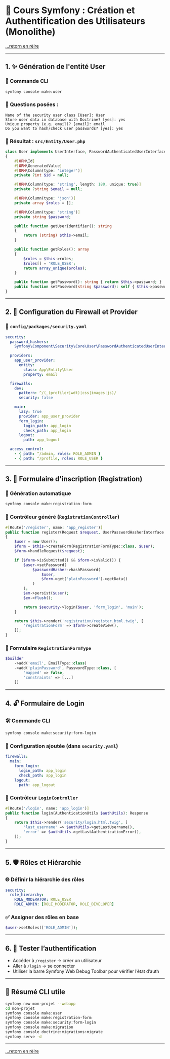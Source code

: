 # 🔐 Cours Symfony : Création et Authentification des Utilisateurs (Monolithe)

[...retorn en rèire](../menu.md)

---

## 1. ✨ Génération de l'entité User

### 🔧 Commande CLI
```bash
symfony console make:user
```

### 💬 Questions posées :
```
Name of the security user class [User]: User
Store user data in database with Doctrine? [yes]: yes
Unique property (e.g. email)? [email]: email
Do you want to hash/check user passwords? [yes]: yes
```

### 🧱 Résultat : `src/Entity/User.php`
```php
class User implements UserInterface, PasswordAuthenticatedUserInterface
{
    #[ORM\Id]
    #[ORM\GeneratedValue]
    #[ORM\Column(type: 'integer')]
    private ?int $id = null;

    #[ORM\Column(type: 'string', length: 180, unique: true)]
    private ?string $email = null;

    #[ORM\Column(type: 'json')]
    private array $roles = [];

    #[ORM\Column(type: 'string')]
    private string $password;

    public function getUserIdentifier(): string
    {
        return (string) $this->email;
    }

    public function getRoles(): array
    {
        $roles = $this->roles;
        $roles[] = 'ROLE_USER';
        return array_unique($roles);
    }

    public function getPassword(): string { return $this->password; }
    public function setPassword(string $password): self { $this->password = $password; return $this; }
}
```

---

## 2. 🔐 Configuration du Firewall et Provider

### 📁 `config/packages/security.yaml`
```yaml
security:
  password_hashers:
    Symfony\Component\Security\Core\User\PasswordAuthenticatedUserInterface: 'auto'

  providers:
    app_user_provider:
      entity:
        class: App\Entity\User
        property: email

  firewalls:
    dev:
      pattern: ^/(_(profiler|wdt)|css|images|js)/
      security: false

    main:
      lazy: true
      provider: app_user_provider
      form_login:
        login_path: app_login
        check_path: app_login
      logout:
        path: app_logout

  access_control:
    - { path: ^/admin, roles: ROLE_ADMIN }
    - { path: ^/profile, roles: ROLE_USER }
```

---

## 3. 📝 Formulaire d'inscription (Registration)

### 🚀 Génération automatique
```bash
symfony console make:registration-form
```

### 🔧 Contrôleur généré (`RegistrationController`)
```php
#[Route('/register', name: 'app_register')]
public function register(Request $request, UserPasswordHasherInterface $passwordHasher, EntityManagerInterface $em, Security $security): Response
{
    $user = new User();
    $form = $this->createForm(RegistrationFormType::class, $user);
    $form->handleRequest($request);

    if ($form->isSubmitted() && $form->isValid()) {
        $user->setPassword(
            $passwordHasher->hashPassword(
                $user,
                $form->get('plainPassword')->getData()
            )
        );
        $em->persist($user);
        $em->flush();

        return $security->login($user, 'form_login', 'main');
    }

    return $this->render('registration/register.html.twig', [
        'registrationForm' => $form->createView(),
    ]);
}
```

### 🧩 Formulaire `RegistrationFormType`
```php
$builder
    ->add('email', EmailType::class)
    ->add('plainPassword', PasswordType::class, [
        'mapped' => false,
        'constraints' => [...]
    ])
```

---

## 4. 🔓 Formulaire de Login

### 🛠 Commande CLI
```bash
symfony console make:security:form-login
```

### 🧾 Configuration ajoutée (dans `security.yaml`)
```yaml
firewalls:
  main:
    form_login:
      login_path: app_login
      check_path: app_login
    logout:
      path: app_logout
```

### 🎯 Contrôleur `LoginController`
```php
#[Route('/login', name: 'app_login')]
public function login(AuthenticationUtils $authUtils): Response
{
    return $this->render('security/login.html.twig', [
        'last_username' => $authUtils->getLastUsername(),
        'error' => $authUtils->getLastAuthenticationError(),
    ]);
}
```

---

## 5. 🛡 Rôles et Hiérarchie

### 🌐 Définir la hiérarchie des rôles
```yaml
security:
  role_hierarchy:
    ROLE_MODERATOR: ROLE_USER
    ROLE_ADMIN: [ROLE_MODERATOR, ROLE_DEVELOPER]
```

### ✅ Assigner des rôles en base
```php
$user->setRoles(['ROLE_ADMIN']);
```

---

## 6. 🧪 Tester l’authentification

- Accéder à `/register` → créer un utilisateur
- Aller à `/login` → se connecter
- Utiliser la barre Symfony Web Debug Toolbar pour vérifier l’état d’auth

---

## 🔁 Résumé CLI utile
```bash
symfony new mon-projet --webapp
cd mon-projet
symfony console make:user
symfony console make:registration-form
symfony console make:security:form-login
symfony console make:migration
symfony console doctrine:migrations:migrate
symfony serve -d
```

---

[...retorn en rèire](../menu.md)
